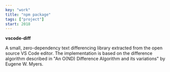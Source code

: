 ```yaml
---
key: "work"
title: "npm package"
tags: ["project"]
start: 2018
---
```

**vscode-diff**

A small, zero-dependency text differencing library extracted from the open source VS Code editor. The implementation is based on the difference algorithm described in "An O(ND) Difference Algorithm and its variations" by Eugene W. Myers.
<!-- end -->